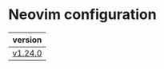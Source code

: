 # Neovim configuration

| version                                                                |
| :--------------------------------------------------------------------: |
| [v1.24.0](https://github.com/vladdoster/neovim-configuration/releases) |
